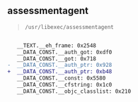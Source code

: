 ## assessmentagent

> `/usr/libexec/assessmentagent`

```diff

   __TEXT.__eh_frame: 0x2548
   __DATA_CONST.__auth_got: 0xdf0
   __DATA_CONST.__got: 0x718
-  __DATA_CONST.__auth_ptr: 0x928
+  __DATA_CONST.__auth_ptr: 0xb48
   __DATA_CONST.__const: 0x5580
   __DATA_CONST.__cfstring: 0x1c0
   __DATA_CONST.__objc_classlist: 0x210

```
